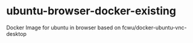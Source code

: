 # ubuntu-browser-docker-existing
 Docker Image for ubuntu in browser based on fcwu/docker-ubuntu-vnc-desktop
